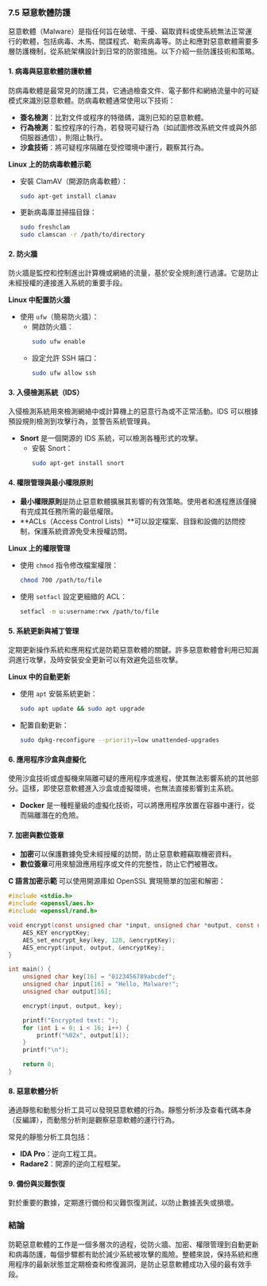 ### 7.5 惡意軟體防護

惡意軟體（Malware）是指任何旨在破壞、干擾、竊取資料或使系統無法正常運行的軟體，包括病毒、木馬、間諜程式、勒索病毒等。防止和應對惡意軟體需要多層防護機制，從系統架構設計到日常的防禦措施。以下介紹一些防護技術和策略。

#### 1. **病毒與惡意軟體防護軟體**
防病毒軟體是最常見的防護工具，它通過檢查文件、電子郵件和網絡流量中的可疑模式來識別惡意軟體。防病毒軟體通常使用以下技術：
- **簽名檢測**：比對文件或程序的特徵碼，識別已知的惡意軟體。
- **行為檢測**：監控程序的行為，若發現可疑行為（如試圖修改系統文件或與外部伺服器通信），則阻止執行。
- **沙盒技術**：將可疑程序隔離在受控環境中運行，觀察其行為。

**Linux 上的防病毒軟體示範**
- 安裝 ClamAV（開源防病毒軟體）：
  ```bash
  sudo apt-get install clamav
  ```
- 更新病毒庫並掃描目錄：
  ```bash
  sudo freshclam
  sudo clamscan -r /path/to/directory
  ```

#### 2. **防火牆**
防火牆是監控和控制進出計算機或網絡的流量，基於安全規則進行過濾。它是防止未經授權的連接進入系統的重要手段。

**Linux 中配置防火牆**
- 使用 `ufw`（簡易防火牆）：
  - 開啟防火牆：
    ```bash
    sudo ufw enable
    ```
  - 設定允許 SSH 端口：
    ```bash
    sudo ufw allow ssh
    ```

#### 3. **入侵檢測系統（IDS）**
入侵檢測系統用來檢測網絡中或計算機上的惡意行為或不正常活動。IDS 可以根據預設規則檢測到攻擊行為，並警告系統管理員。

- **Snort** 是一個開源的 IDS 系統，可以檢測各種形式的攻擊。
  - 安裝 Snort：
    ```bash
    sudo apt-get install snort
    ```

#### 4. **權限管理與最小權限原則**
- **最小權限原則**是防止惡意軟體擴展其影響的有效策略。使用者和進程應該僅擁有完成其任務所需的最低權限。
- **ACLs（Access Control Lists）**可以設定檔案、目錄和設備的訪問控制，保護系統資源免受未授權訪問。

**Linux 上的權限管理**
- 使用 `chmod` 指令修改檔案權限：
  ```bash
  chmod 700 /path/to/file
  ```
- 使用 `setfacl` 設定更細緻的 ACL：
  ```bash
  setfacl -m u:username:rwx /path/to/file
  ```

#### 5. **系統更新與補丁管理**
定期更新操作系統和應用程式是防範惡意軟體的關鍵。許多惡意軟體會利用已知漏洞進行攻擊，及時安裝安全更新可以有效避免這些攻擊。

**Linux 中的自動更新**
- 使用 `apt` 安裝系統更新：
  ```bash
  sudo apt update && sudo apt upgrade
  ```
- 配置自動更新：
  ```bash
  sudo dpkg-reconfigure --priority=low unattended-upgrades
  ```

#### 6. **應用程序沙盒與虛擬化**
使用沙盒技術或虛擬機來隔離可疑的應用程序或進程，使其無法影響系統的其他部分。這樣，即使惡意軟體進入沙盒或虛擬環境，也無法直接影響到主系統。

- **Docker** 是一種輕量級的虛擬化技術，可以將應用程序放置在容器中運行，從而隔離潛在的危險。

#### 7. **加密與數位簽章**
- **加密**可以保護數據免受未經授權的訪問，防止惡意軟體竊取機密資料。
- **數位簽章**可用來驗證應用程序或文件的完整性，防止它們被篡改。

**C 語言加密示範**
可以使用開源庫如 OpenSSL 實現簡單的加密和解密：

```c
#include <stdio.h>
#include <openssl/aes.h>
#include <openssl/rand.h>

void encrypt(const unsigned char *input, unsigned char *output, const unsigned char *key) {
    AES_KEY encryptKey;
    AES_set_encrypt_key(key, 128, &encryptKey);
    AES_encrypt(input, output, &encryptKey);
}

int main() {
    unsigned char key[16] = "0123456789abcdef";
    unsigned char input[16] = "Hello, Malware!";
    unsigned char output[16];

    encrypt(input, output, key);

    printf("Encrypted text: ");
    for (int i = 0; i < 16; i++) {
        printf("%02x", output[i]);
    }
    printf("\n");

    return 0;
}
```

#### 8. **惡意軟體分析**
通過靜態和動態分析工具可以發現惡意軟體的行為。靜態分析涉及查看代碼本身（反編譯），而動態分析則是觀察惡意軟體的運行行為。

常見的靜態分析工具包括：
- **IDA Pro**：逆向工程工具。
- **Radare2**：開源的逆向工程框架。

#### 9. **備份與災難恢復**
對於重要的數據，定期進行備份和災難恢復測試，以防止數據丟失或損壞。

### 結論
防範惡意軟體的工作是一個多層次的過程，從防火牆、加密、權限管理到自動更新和病毒防護，每個步驟都有助於減少系統被攻擊的風險。整體來說，保持系統和應用程序的最新狀態並定期檢查和修復漏洞，是防止惡意軟體成功入侵的最有效手段。